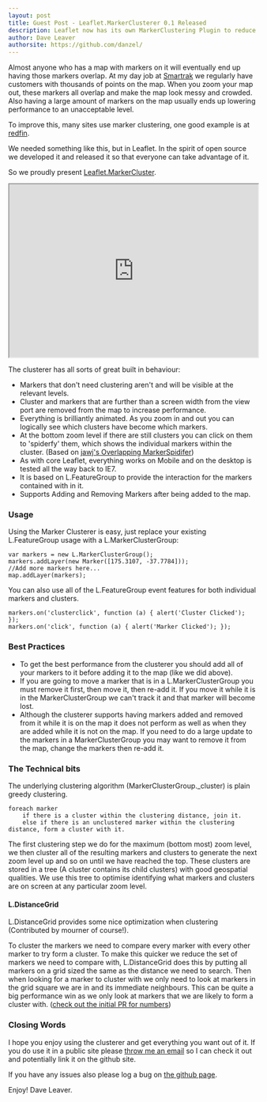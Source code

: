 ```yaml
---
layout: post
title: Guest Post - Leaflet.MarkerClusterer 0.1 Released
description: Leaflet now has its own MarkerClustering Plugin to reduce the visual clutter on your maps.
author: Dave Leaver
authorsite: https://github.com/danzel/
---
```


Almost anyone who has a map with markers on it will eventually end up having those markers overlap. At my day job at <a href="http://www.smartrak.co.nz/" title="Smartrak GPS Fleet Tracking">Smartrak</a> we regularly have customers with thousands of points on the map.
When you zoom your map out, these markers all overlap and make the map look messy and crowded. Also having a large amount of markers on the map usually ends up lowering performance to an unacceptable level.

To improve this, many sites use marker clustering, one good example is at <a href="http://www.redfin.com/homes-for-sale">redfin</a>.

We needed something like this, but in Leaflet. In the spirit of open source we developed it and released it so that everyone can take advantage of it.

So we proudly present <a href="https://github.com/danzel/Leaflet.markercluster">Leaflet.MarkerCluster</a>.

<iframe src="http://danzel.github.com/Leaflet.markercluster/example/marker-clustering-realworld-mobile.388.html" style="height: 350px; width: 100%"></iframe>


The clusterer has all sorts of great built in behaviour:

 *   Markers that don't need clustering aren't and will be visible at the relevant levels.
 *   Cluster and markers that are further than a screen width from the view port are removed from the map to increase performance.
 *   Everything is brilliantly animated. As you zoom in and out you can logically see which clusters have become which markers.
 *   At the bottom zoom level if there are still clusters you can click on them to 'spiderfy' them, which shows the individual markers within the cluster. (Based on <a href="https://github.com/jawj/OverlappingMarkerSpiderfier-Leaflet">jawj's Overlapping MarkerSpidifer</a>)
 *   As with core Leaflet, everything works on Mobile and on the desktop is tested all the way back to IE7.
 *   It is based on L.FeatureGroup to provide the interaction for the markers contained with in it.
 *   Supports Adding and Removing Markers after being added to the map.

### Usage

Using the Marker Clusterer is easy, just replace your existing L.FeatureGroup usage with a L.MarkerClusterGroup:

    var markers = new L.MarkerClusterGroup();
	markers.addLayer(new Marker([175.3107, -37.7784]));
	//Add more markers here...
	map.addLayer(markers);

You can also use all of the L.FeatureGroup event features for both individual markers and clusters.

	markers.on('clusterclick', function (a) { alert('Cluster Clicked'); });
	markers.on('click', function (a) { alert('Marker Clicked'); });

### Best Practices

 *   To get the best performance from the clusterer you should add all of your markers to it before adding it to the map (like we did above).
 *   If you are going to move a marker that is in a L.MarkerClusterGroup you must remove it first, then move it, then re-add it. If you move it while it is in the MarkerClusterGroup we can't track it and that marker will become lost.
 *   Although the clusterer supports having markers added and removed from it while it is on the map it does not perform as well as when they are added while it is not on the map. If you need to do a large update to the markers in a MarkerClusterGroup you may want to remove it from the map, change the markers then re-add it.

### The Technical bits

The underlying clustering algorithm (MarkerClusterGroup._cluster) is plain greedy clustering.

    foreach marker
        if there is a cluster within the clustering distance, join it.
        else if there is an unclustered marker within the clustering distance, form a cluster with it.

The first clustering step we do for the maximum (bottom most) zoom level, we then cluster all of the resulting markers and clusters to generate the next zoom level up and so on until we have reached the top.
These clusters are stored in a tree (A cluster contains its child clusters) with good geospatial qualities. We use this tree to optimise identifying what markers and clusters are on screen at any particular zoom level.

#### L.DistanceGrid

L.DistanceGrid provides some nice optimization when clustering (Contributed by mourner of course!).

To cluster the markers we need to compare every marker with every other marker to try form a cluster.
To make this quicker we reduce the set of markers we need to compare with, L.DistanceGrid does this by putting all markers on a grid sized the same as the distance we need to search.
Then when looking for a marker to cluster with we only need to look at markers in the grid square we are in and its immediate neighbours.
This can be quite a big performance win as we only look at markers that we are likely to form a cluster with. (<a href="https://github.com/danzel/Leaflet.markercluster/pull/29">check out the initial PR for numbers</a>)

### Closing Words

I hope you enjoy using the clusterer and get everything you want out of it. If you do use it in a public site please <a href="mailto:danzel@localhost.geek.nz">throw me an email</a> so I can check it out and potentially link it on the github site.

If you have any issues also please log a bug on <a href="https://github.com/danzel/Leaflet.markercluster">the github page</a>.

Enjoy!
Dave Leaver.